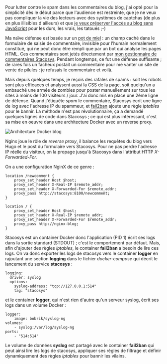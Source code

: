 <!-- title: Spam des commentaires -->
<!-- category: Blog Containers -->
<!-- tag: planet -->

Pour lutter contre le spam dans les commentaires du blog, j'ai opté pour la simplicité dès le début parce que l'audience est restreinte, que je ne veux pas compliquer la vie des lecteurs avec des systèmes de captchas<!-- more --> (de plus en plus illisibles d'ailleurs) et que [je veux préserver l'accès au blog sans JavaScript](/2017/un-blog-plus-respectueux/) pour les durs, les vrais, les tatoués ;-)

Ma naïve défense est basée sur un [pot de miel](https://fr.wikipedia.org/wiki/Honeypot) : un champ caché dans le formulaire de saisie de commentaire, invisible pour l'humain normalement constitué, qui ne peut donc être rempli que par un bot qui analyse les pages HTML. Ces commentaires sont jetés directement par [mon gestionnaire de commentaires Stacosys](https://github.com/kianby/stacosys). Pendant longtemps, ce fut une défense suffisante ; de rares fois un facheux postait un commentaire pour me vanter un site de vente de pilules : je refusais le commentaire et voilà.

Mais depuis quelques temps, je reçois des rafales de spams : soit les robots sont plus efficaces et analysent aussi la CSS de la page, soit quelqu'un a embauché une armée de zombies pour poster manuellement sur tous les sites à moins de 100 visiteurs / jour. J'ai donc mis en place une 2ème ligne de défense. Quand j'étiquète *spam* le commentaire, Stacosys écrit une ligne de log avec l'adresse IP du spammeur, et [fail2ban](https://github.com/fail2ban/fail2ban) ajoute une règle *iptables* pour le bannir. La méthode n'est pas révolutionnaire, ça a demandé quelques lignes de code dans Stacosys ; ce qui est plus intéressant, c'est sa mise en oeuvre dans une architecture Docker avec un reverse proxy.

![Architecture Docker blog](/images/2018/docker-blog.png)

Nginx joue le rôle de *reverse proxy*, il balance les requêtes du blog vers Hugo et le post du formulaire vers Stacosys. Pour ne pas perdre l'adresse IP réelle du visiteur, on la propage jusqu'à Stacosys dans l'attribut HTTP *X-Forwarded-For*.

On a une configuration NginX de ce genre :

    location /newcomment {
        proxy_set_header Host $host;
        proxy_set_header X-Real-IP $remote_addr;
        proxy_set_header X-Forwarded-For $remote_addr;
        proxy_pass http://stacosys:8100/newcomment;
    }

    location / {
        proxy_set_header Host $host;
        proxy_set_header X-Real-IP $remote_addr;
        proxy_set_header X-Forwarded-For $remote_addr;
        proxy_pass http://nginx-blog;
    }

Stacosys est un container Docker donc l'application (PID 1) écrit ses logs dans la sortie standard (STDOUT) ; c'est le comportement par défaut. Mais, afin d'ajouter des règles *iptables*, le container **fail2ban** a besoin de lire ces logs. On va donc exporter les logs de stacosys vers le container **logger** en rajoutant une section **logging** dans le fichier *docker-compose* qui décrit le lancement du service **stacosys** :

    logging:
      driver: syslog
      options:
        syslog-address: "tcp://127.0.0.1:514"
        tag: "stacosys"

et le container **logger**, qui n'est rien d'autre qu'un serveur syslog, écrit ses logs dans un volume Docker :

    logger:
        image: bobrik/syslog-ng
    volumes:
        - syslog:/var/log/syslog-ng
    ports:
        - "514:514"

 Le volume de données **syslog** est partagé avec le container **fail2ban** qui peut ainsi lire les logs de stacosys, appliquer ses règles de filtrage et définir dynamiquement des règles *iptables* pour bannir les vilains.